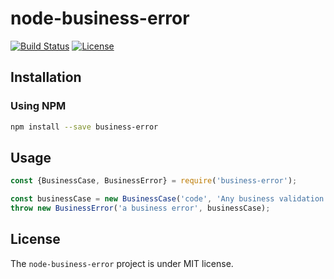 # node-business-error
[![Build Status](https://travis-ci.org/thiagogarbazza/node-business-error.svg?branch=master)](https://travis-ci.org/thiagogarbazza/node-business-error)
[![License](http://img.shields.io/:license-mit-blue.svg)](https://github.com/thiagogarbazza/node-business-error/)

## Installation

### Using NPM

```sh
npm install --save business-error
```

## Usage

```js
const {BusinessCase, BusinessError} = require('business-error');

const businessCase = new BusinessCase('code', 'Any business validation message');
throw new BusinessError('a business error', businessCase);
```

## License

The `node-business-error` project is under MIT license.
